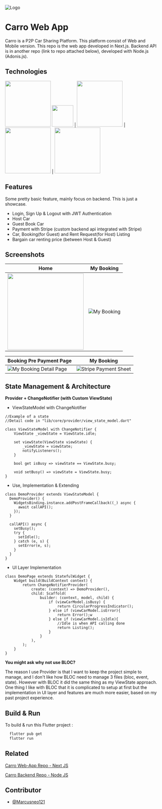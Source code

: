 
![Logo](https://i.ibb.co/wN4LCJb/carros.png)


# Carro Web App

Carro is a P2P Car Sharing Platform. This platform consist of Web and Mobile version. This repo is the web app developed in Next.js. Backend API is in another repo (link to repo attached below), developed with Node.js (Adonis.js).


## Technologies

<img src="https://i.pinimg.com/736x/4a/2b/e7/4a2be73b1e2efb44355436c40bf496dd.jpg" width="150"/> <img src="https://upload.wikimedia.org/wikipedia/commons/thumb/4/4c/Typescript_logo_2020.svg/2048px-Typescript_logo_2020.svg.png" width="70"/> | <img src="https://getlogovector.com/wp-content/uploads/2021/01/tailwind-css-logo-vector.png" width="150"/> | <img src="https://encrypted-tbn0.gstatic.com/images?q=tbn:ANd9GcQ9xHgN7BktDc0evlFpxKnLi-LOfGvqEqfWpSWgC7M8&s" width="150"/> | <img src="https://upload.wikimedia.org/wikipedia/commons/thumb/b/ba/Stripe_Logo%2C_revised_2016.svg/2560px-Stripe_Logo%2C_revised_2016.svg.png" width="150"/> 
## Features

Some pretty basic feature, mainly focus on backend. This is just a showcase.

- Login, Sign Up & Logout with JWT Authentication 
- Host Car
- Guest Book Car
- Payment with Stripe (custom backend api integrated with Stripe)
- Car, Booking(for Guest) and Rent Request(for Host) Listing
- Bargain car renting price (between Host & Guest)

## Screenshots

Home | My Booking
--- | ---
<img src="https://i.ibb.co/NnqxzF7/IMG-1277.png" width="250"/> | ![My Booking](https://i.ibb.co/gr9pkV7/IMG-1278.png)

Booking Pre Payment Page | My Booking
--- | ---
![My Booking Detail Page](https://i.ibb.co/6Zy7hX4/IMG-1279.png) | ![Stripe Payment Sheet](https://i.ibb.co/cTVjrk4/IMG-1281.png) 

   



## State Management & Architecture
**Provider + ChangeNotifier (with Custom ViewState)**

- ViewStateModel with ChangeNotifier
```
//Example of a state
//Detail code in "lib/core/provider/view_state_model.dart"

class ViewStateModel with ChangeNotifier {
    ViewState _viewState = ViewState.idle;

    set viewState(ViewState viewState) {
        _viewState = viewState;
        notifyListeners();
    }

    bool get isBusy => viewState == ViewState.busy;

    void setBusy() => viewState = ViewState.busy;
}
```


- Use, Implementation & Extending
```
class DemoProvider extends ViewStateModel {
  DemoProvider() {
    WidgetsBinding.instance.addPostFrameCallback((_) async {
      await callAPI();
    });
  }

  callAPI() async {
    setBusy();
    try {
      setIdle();
    } catch (e, s) {
      setError(e, s);
    }
  }
}
```

- UI Layer Implementation
```
class DemoPage extends StatefulWidget {
    Widget build(BuildContext context) {
        return ChangeNotifierProvider(
            create: (context) => DemoProvider(),
            child: Scaffold(
                builder: (context, model, child) {
                    if (viewCarModel.isBusy) {
                        return CircularProgressIndicator();
                    } else if (viewCarModel.isError){
                        return Error();w
                    } else if (viewCarModel.isIdle){
                        //Idle is when API calling done
                        return Listing();
                    }
                }
            ),
        );
    }
}
```

**You might ask why not use BLOC?**

The reason I use Provider is that I want to keep the project simple to manage, and I don't like how BLOC need to manage 3 files (bloc, event, state). However with BLOC it did the same thing as my ViewState approach. One thing I like with BLOC that it is complicated to setup at first but the implementation in UI layer and features are much more easier, based on my past project experience.

## Build & Run
To build & run this Flutter project : 

```bash
  flutter pub get
  flutter run
```

## Related
[Carro Web-App Repo - Next JS](https://github.com/Marcusneo121/carro-web-app)

[Carro Backend Repo - Node JS](https://github.com/Marcusneo121/carro-backend)


## Contributor

- [@Marcusneo121](https://github.com/Marcusneo121)

